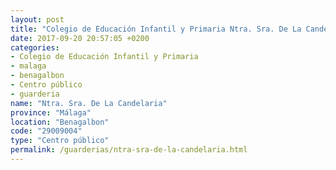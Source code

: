```yaml
---
layout: post
title: "Colegio de Educación Infantil y Primaria Ntra. Sra. De La Candelaria"
date: 2017-09-20 20:57:05 +0200
categories:
- Colegio de Educación Infantil y Primaria
- malaga
- benagalbon
- Centro público
- guarderia
name: "Ntra. Sra. De La Candelaria"
province: "Málaga"
location: "Benagalbon"
code: "29009004"
type: "Centro público"
permalink: /guarderias/ntra-sra-de-la-candelaria.html
---
```

